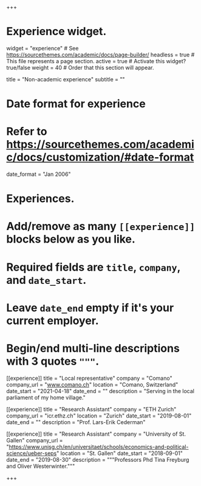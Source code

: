+++
# Experience widget.
widget = "experience"  # See https://sourcethemes.com/academic/docs/page-builder/
headless = true  # This file represents a page section.
active = true  # Activate this widget? true/false
weight = 40  # Order that this section will appear.

title = "Non-academic experience"
subtitle = ""

# Date format for experience
#   Refer to https://sourcethemes.com/academic/docs/customization/#date-format
date_format = "Jan 2006"

# Experiences.
#   Add/remove as many `[[experience]]` blocks below as you like.
#   Required fields are `title`, `company`, and `date_start`.
#   Leave `date_end` empty if it's your current employer.
#   Begin/end multi-line descriptions with 3 quotes `"""`.

[[experience]]
  title = "Local representative"
  company = "Comano"
  company_url = "www.comano.ch"
  location = "Comano, Switzerland"
  date_start = "2021-04-18"
  date_end = ""
  description = "Serving in the local parliament of my home village."

[[experience]]
  title = "Research Assistant"
  company = "ETH Zurich"
  company_url = "icr.ethz.ch"
  location = "Zurich"
  date_start = "2019-08-01"
  date_end = ""
  description = "Prof. Lars-Erik Cederman"

[[experience]]
  title = "Research Assistant"
  company = "University of St. Gallen"
  company_url = "https://www.unisg.ch/en/universitaet/schools/economics-and-political-science/ueber-seps"
  location = "St. Gallen"
  date_start = "2018-09-01"
  date_end = "2019-08-30"
  description = """Professors Phd Tina Freyburg and Oliver Westerwinter."""
  
+++
